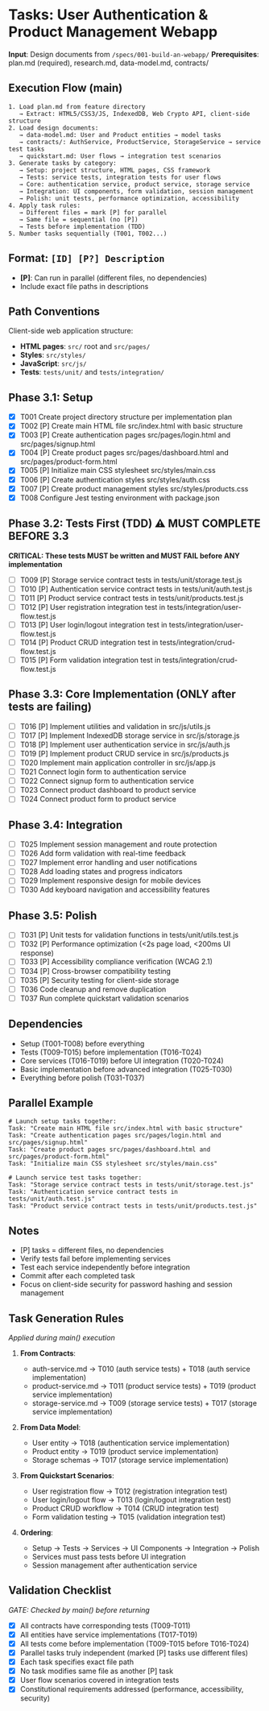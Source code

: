 # Tasks: User Authentication & Product Management Webapp

**Input**: Design documents from `/specs/001-build-an-webapp/`
**Prerequisites**: plan.md (required), research.md, data-model.md, contracts/

## Execution Flow (main)
```
1. Load plan.md from feature directory
   → Extract: HTML5/CSS3/JS, IndexedDB, Web Crypto API, client-side structure
2. Load design documents:
   → data-model.md: User and Product entities → model tasks
   → contracts/: AuthService, ProductService, StorageService → service test tasks
   → quickstart.md: User flows → integration test scenarios
3. Generate tasks by category:
   → Setup: project structure, HTML pages, CSS framework
   → Tests: service tests, integration tests for user flows
   → Core: authentication service, product service, storage service
   → Integration: UI components, form validation, session management
   → Polish: unit tests, performance optimization, accessibility
4. Apply task rules:
   → Different files = mark [P] for parallel
   → Same file = sequential (no [P])
   → Tests before implementation (TDD)
5. Number tasks sequentially (T001, T002...)
```

## Format: `[ID] [P?] Description`
- **[P]**: Can run in parallel (different files, no dependencies)
- Include exact file paths in descriptions

## Path Conventions
Client-side web application structure:
- **HTML pages**: `src/` root and `src/pages/`
- **Styles**: `src/styles/`
- **JavaScript**: `src/js/`
- **Tests**: `tests/unit/` and `tests/integration/`

## Phase 3.1: Setup
- [x] T001 Create project directory structure per implementation plan
- [x] T002 [P] Create main HTML file src/index.html with basic structure
- [x] T003 [P] Create authentication pages src/pages/login.html and src/pages/signup.html
- [x] T004 [P] Create product pages src/pages/dashboard.html and src/pages/product-form.html
- [x] T005 [P] Initialize main CSS stylesheet src/styles/main.css
- [x] T006 [P] Create authentication styles src/styles/auth.css
- [x] T007 [P] Create product management styles src/styles/products.css
- [x] T008 Configure Jest testing environment with package.json

## Phase 3.2: Tests First (TDD) ⚠️ MUST COMPLETE BEFORE 3.3
**CRITICAL: These tests MUST be written and MUST FAIL before ANY implementation**
- [ ] T009 [P] Storage service contract tests in tests/unit/storage.test.js
- [ ] T010 [P] Authentication service contract tests in tests/unit/auth.test.js
- [ ] T011 [P] Product service contract tests in tests/unit/products.test.js
- [ ] T012 [P] User registration integration test in tests/integration/user-flow.test.js
- [ ] T013 [P] User login/logout integration test in tests/integration/user-flow.test.js
- [ ] T014 [P] Product CRUD integration test in tests/integration/crud-flow.test.js
- [ ] T015 [P] Form validation integration test in tests/integration/crud-flow.test.js

## Phase 3.3: Core Implementation (ONLY after tests are failing)
- [ ] T016 [P] Implement utilities and validation in src/js/utils.js
- [ ] T017 [P] Implement IndexedDB storage service in src/js/storage.js
- [ ] T018 [P] Implement user authentication service in src/js/auth.js
- [ ] T019 [P] Implement product CRUD service in src/js/products.js
- [ ] T020 Implement main application controller in src/js/app.js
- [ ] T021 Connect login form to authentication service
- [ ] T022 Connect signup form to authentication service
- [ ] T023 Connect product dashboard to product service
- [ ] T024 Connect product form to product service

## Phase 3.4: Integration
- [ ] T025 Implement session management and route protection
- [ ] T026 Add form validation with real-time feedback
- [ ] T027 Implement error handling and user notifications
- [ ] T028 Add loading states and progress indicators
- [ ] T029 Implement responsive design for mobile devices
- [ ] T030 Add keyboard navigation and accessibility features

## Phase 3.5: Polish
- [ ] T031 [P] Unit tests for validation functions in tests/unit/utils.test.js
- [ ] T032 [P] Performance optimization (<2s page load, <200ms UI response)
- [ ] T033 [P] Accessibility compliance verification (WCAG 2.1)
- [ ] T034 [P] Cross-browser compatibility testing
- [ ] T035 [P] Security testing for client-side storage
- [ ] T036 Code cleanup and remove duplication
- [ ] T037 Run complete quickstart validation scenarios

## Dependencies
- Setup (T001-T008) before everything
- Tests (T009-T015) before implementation (T016-T024)
- Core services (T016-T019) before UI integration (T020-T024)
- Basic implementation before advanced integration (T025-T030)
- Everything before polish (T031-T037)

## Parallel Example
```
# Launch setup tasks together:
Task: "Create main HTML file src/index.html with basic structure"
Task: "Create authentication pages src/pages/login.html and src/pages/signup.html"
Task: "Create product pages src/pages/dashboard.html and src/pages/product-form.html"
Task: "Initialize main CSS stylesheet src/styles/main.css"

# Launch service test tasks together:
Task: "Storage service contract tests in tests/unit/storage.test.js"
Task: "Authentication service contract tests in tests/unit/auth.test.js"
Task: "Product service contract tests in tests/unit/products.test.js"
```

## Notes
- [P] tasks = different files, no dependencies
- Verify tests fail before implementing services
- Test each service independently before integration
- Commit after each completed task
- Focus on client-side security for password hashing and session management

## Task Generation Rules
*Applied during main() execution*

1. **From Contracts**:
   - auth-service.md → T010 (auth service tests) + T018 (auth service implementation)
   - product-service.md → T011 (product service tests) + T019 (product service implementation)
   - storage-service.md → T009 (storage service tests) + T017 (storage service implementation)
   
2. **From Data Model**:
   - User entity → T018 (authentication service implementation)
   - Product entity → T019 (product service implementation)
   - Storage schemas → T017 (storage service implementation)
   
3. **From Quickstart Scenarios**:
   - User registration flow → T012 (registration integration test)
   - User login/logout flow → T013 (login/logout integration test)
   - Product CRUD workflow → T014 (CRUD integration test)
   - Form validation testing → T015 (validation integration test)

4. **Ordering**:
   - Setup → Tests → Services → UI Components → Integration → Polish
   - Services must pass tests before UI integration
   - Session management after authentication service

## Validation Checklist
*GATE: Checked by main() before returning*

- [x] All contracts have corresponding tests (T009-T011)
- [x] All entities have service implementations (T017-T019)
- [x] All tests come before implementation (T009-T015 before T016-T024)
- [x] Parallel tasks truly independent (marked [P] tasks use different files)
- [x] Each task specifies exact file path
- [x] No task modifies same file as another [P] task
- [x] User flow scenarios covered in integration tests
- [x] Constitutional requirements addressed (performance, accessibility, security)